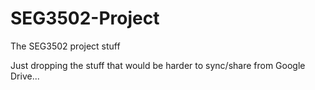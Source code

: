 SEG3502-Project
===============

The SEG3502 project stuff

Just dropping the stuff that would be harder to sync/share from Google Drive...

